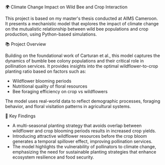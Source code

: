  🌍 Climate Change Impact on Wild Bee and Crop Interaction

This project is based on my master's thesis conducted at AIMS Cameroon. It presents a mechanistic model that explores the impact of climate change on the mutualistic relationship between wild bee populations and crop production, using Python-based simulations.

 📚 Project Overview

Building on the foundational work of Carturan et al., this model captures the dynamics of bumble bee colony populations and their critical role in pollination services. It provides insights into the optimal wildflower-to-crop planting ratio based on factors such as:

- Wildflower blooming periods  
- Nutritional quality of floral resources  
- Bee foraging efficiency on crop vs wildflowers  

The model uses real-world data to reflect demographic processes, foraging behavior, and floral visitation patterns in agricultural systems.

 🧪 Key Findings

- A multi-seasonal planting strategy that avoids overlap between wildflower and crop blooming periods results in increased crop yields.
- Introducing attractive wildflower resources before the crop bloom generates a temporal spillover effect, improving pollination services.
- The model highlights the vulnerability of pollinators to climate change, emphasizing the need for sustainable planting strategies that enhance ecosystem resilience and food security.


